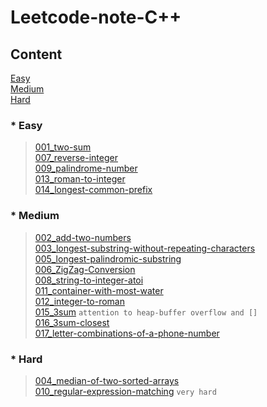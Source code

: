Leetcode-note-C++
===

Content
---

[Easy](#easy)  
[Medium](#medium)  
[Hard](#hard)  

### * Easy
>[001_two-sum](https://github.com/github2mon/Leetcode-note-cpp/blob/master/001_two-sum.cpp)  
>[007_reverse-integer](https://github.com/github2mon/Leetcode-note-cpp/blob/master/007_reverse-integer.cpp)  
>[009_palindrome-number](https://github.com/github2mon/Leetcode-note-cpp/blob/master/009_palindrome-number.cpp)  
>[013_roman-to-integer](https://github.com/github2mon/Leetcode-note-cpp/blob/master/013_roman-to-integer.cpp)  
>[014_longest-common-prefix](https://github.com/github2mon/Leetcode-note-cpp/blob/master/014_longest-common-prefix.cpp)  

### * Medium  
>[002_add-two-numbers](https://github.com/github2mon/Leetcode-note-cpp/blob/master/002_add-two-numbers.cpp)  
>[003_longest-substring-without-repeating-characters](https://github.com/github2mon/Leetcode-note-cpp/blob/master/003_longest-substring-without-repeating-characters.cpp)  
>[005_longest-palindromic-substring](https://github.com/github2mon/Leetcode-note-cpp/blob/master/005_longest-palindromic-substring.cpp)  
>[006_ZigZag-Conversion](https://github.com/github2mon/Leetcode-note-cpp/blob/master/006_ZigZag-Conversion.cpp)  
>[008_string-to-integer-atoi](https://github.com/github2mon/Leetcode-note-cpp/blob/master/008_string-to-integer-atoi.cpp)  
>[011_container-with-most-water](https://github.com/github2mon/Leetcode-note-cpp/blob/master/011_container-with-most-water.cpp)  
>[012_integer-to-roman](https://github.com/github2mon/Leetcode-note-cpp/blob/master/012_integer-to-roman.cpp)  
>[015_3sum](https://github.com/github2mon/Leetcode-note-cpp/blob/master/015_3sum.cpp)  `attention to heap-buffer overflow and []`  
>[016_3sum-closest](https://github.com/github2mon/Leetcode-note-cpp/blob/master/016_3sum-closest.cpp)  
>[017_letter-combinations-of-a-phone-number](https://github.com/github2mon/Leetcode-note-cpp/blob/master/017_letter-combinations-of-a-phone-number.cpp)  

### * Hard  
>[004_median-of-two-sorted-arrays](https://github.com/github2mon/Leetcode-note-cpp/blob/master/004_median-of-two-sorted-arrays.cpp)  
>[010_regular-expression-matching](https://github.com/github2mon/Leetcode-note-cpp/blob/master/010_regular-expression-matching.cpp)  `very hard`  
